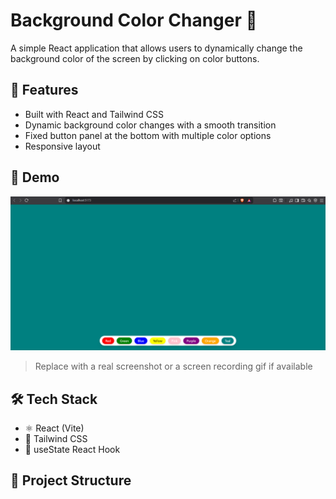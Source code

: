 # Background Color Changer 🎨

A simple React application that allows users to dynamically change the background color of the screen by clicking on color buttons.

## 🚀 Features

- Built with React and Tailwind CSS
- Dynamic background color changes with a smooth transition
- Fixed button panel at the bottom with multiple color options
- Responsive layout

## 📸 Demo

![Screenshot](./assets/screenshot.png)

> Replace with a real screenshot or a screen recording gif if available

## 🛠️ Tech Stack

- ⚛️ React (Vite)
- 💨 Tailwind CSS
- 🧠 useState React Hook

## 📂 Project Structure

